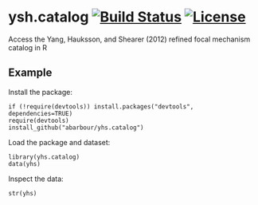 # ysh.catalog [![Build Status](https://travis-ci.org/abarbour/yhs.catalog.png?branch=master)](https://travis-ci.org/abarbour/yhs.catalog) [![License](http://img.shields.io/badge/license-GPL%203-brightgreen.svg?style=flat)](http://www.gnu.org/licenses/gpl-3.0.html)

Access the Yang, Hauksson, and Shearer (2012) refined focal mechanism catalog in R

## Example ##

Install the package:

    if (!require(devtools)) install.packages("devtools", dependencies=TRUE)
    require(devtools)
    install_github("abarbour/yhs.catalog")

Load the package and dataset:

    library(yhs.catalog)
    data(yhs)
    
Inspect the data:

    str(yhs)
